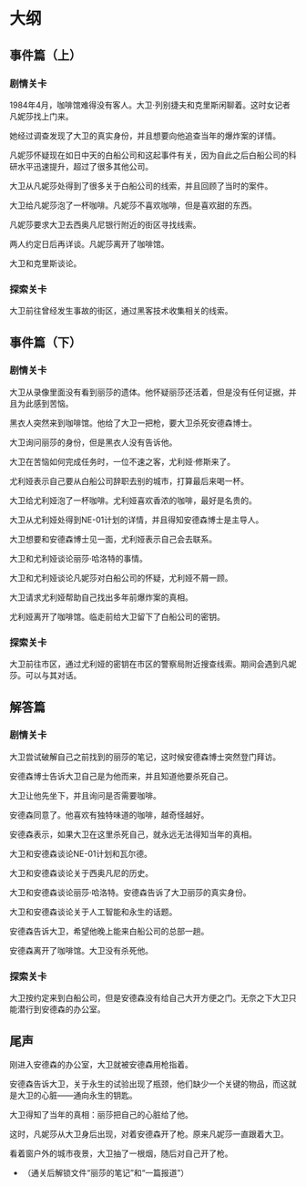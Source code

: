 # 大纲

## 事件篇（上）

### 剧情关卡

1984年4月，咖啡馆难得没有客人。大卫·列别捷夫和克里斯闲聊着。这时女记者凡妮莎找上门来。

她经过调查发现了大卫的真实身份，并且想要向他追查当年的爆炸案的详情。

凡妮莎怀疑现在如日中天的白船公司和这起事件有关，因为自此之后白船公司的科研水平迅速提升，超过了很多其他公司。

大卫从凡妮莎处得到了很多关于白船公司的线索，并且回顾了当时的案件。

大卫给凡妮莎泡了一杯咖啡。凡妮莎不喜欢咖啡，但是喜欢甜的东西。

凡妮莎要求大卫去西奥凡尼银行附近的街区寻找线索。

两人约定日后再详谈。凡妮莎离开了咖啡馆。

大卫和克里斯谈论。

### 探索关卡

大卫前往曾经发生事故的街区，通过黑客技术收集相关的线索。

## 事件篇（下）

### 剧情关卡

大卫从录像里面没有看到丽莎的遗体。他怀疑丽莎还活着，但是没有任何证据，并且为此感到苦恼。

黑衣人突然来到咖啡馆。他给了大卫一把枪，要大卫杀死安德森博士。

大卫询问丽莎的身份，但是黑衣人没有告诉他。

大卫在苦恼如何完成任务时，一位不速之客，尤利娅·修斯来了。

尤利娅表示自己要从白船公司辞职去别的城市，打算最后来喝一杯。

大卫给尤利娅泡了一杯咖啡。尤利娅喜欢香浓的咖啡，最好是名贵的。

大卫从尤利娅处得到NE-01计划的详情，并且得知安德森博士是主导人。

大卫想要和安德森博士见一面，尤利娅表示自己会去联系。

大卫和尤利娅谈论丽莎·哈洛特的事情。

大卫和尤利娅谈论凡妮莎对白船公司的怀疑，尤利娅不屑一顾。

大卫请求尤利娅帮助自己找出多年前爆炸案的真相。

尤利娅离开了咖啡馆。临走前给大卫留下了白船公司的密钥。

### 探索关卡

大卫前往市区，通过尤利娅的密钥在市区的警察局附近搜查线索。期间会遇到凡妮莎。可以与其对话。

## 解答篇

### 剧情关卡

大卫尝试破解自己之前找到的丽莎的笔记，这时候安德森博士突然登门拜访。

安德森博士告诉大卫自己是为他而来，并且知道他要杀死自己。

大卫让他先坐下，并且询问是否需要咖啡。

安德森同意了。他喜欢有独特味道的咖啡，越奇怪越好。

安德森表示，如果大卫在这里杀死自己，就永远无法得知当年的真相。

大卫和安德森谈论NE-01计划和瓦尔德。

大卫和安德森谈论关于西奥凡尼的历史。

大卫和安德森谈论丽莎·哈洛特。安德森告诉了大卫丽莎的真实身份。

大卫和安德森谈论关于人工智能和永生的话题。

安德森告诉大卫，希望他晚上能来白船公司的总部一趟。

安德森离开了咖啡馆。大卫没有杀死他。

### 探索关卡

大卫按约定来到白船公司，但是安德森没有给自己大开方便之门。无奈之下大卫只能潜行到安德森的办公室。

## 尾声

刚进入安德森的办公室，大卫就被安德森用枪指着。

安德森告诉大卫，关于永生的试验出现了瓶颈，他们缺少一个关键的物品，而这就是大卫的心脏——通向永生的钥匙。

大卫得知了当年的真相：丽莎把自己的心脏给了他。

这时，凡妮莎从大卫身后出现，对着安德森开了枪。原来凡妮莎一直跟着大卫。

看着窗户外的城市夜景，大卫抽了一根烟，随后对自己开了枪。

* （通关后解锁文件“丽莎的笔记”和“一篇报道”）
